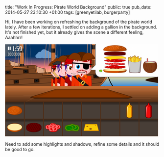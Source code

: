 title: "Work In Progress: Pirate World Background"
public: true
pub_date: 2014-05-27 23:10:30 +01:00
tags: [greenyetilab, burgerparty]


Hi, I have been working on refreshing the background of the pirate world lately. After a few iterations, I settled on adding a gallion in the background. It's not finished yet, but it already gives the scene a different feeling, Aaahhrr!

[![Refreshed pirate world background](thumb-pirate-world-bg.png)](pirate-world-bg.png)

Need to add some highlights and shadows, refine some details and it should be good to go.
